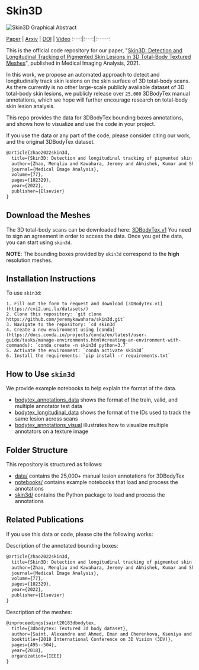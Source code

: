 # Skin3D

![Skin3D Graphical Abstract](https://ars.els-cdn.com/content/image/1-s2.0-S1361841521003741-ga1_lrg.jpg "Graphical Abstract of our contributions")


<!-- [![Skin3d](https://i.imgur.com/sFnqEME.png)](https://www.youtube.com/watch?v=8iErLS0bzY4 "Skin3d")
-->

 [Paper](https://www.sciencedirect.com/science/article/pii/S1361841521003741) | [Arxiv](https://arxiv.org/pdf/2105.00374.pdf) | [DOI](https://doi.org/10.1016/j.media.2021.102329) | [Video](https://www.youtube.com/watch?v=8iErLS0bzY4) 
:---:|:---:|:-----:

This is the official code repository for our paper, "[Skin3D: Detection and Longitudinal Tracking of Pigmented Skin Lesions in 3D Total-Body Textured Meshes](https://www.sciencedirect.com/science/article/pii/S1361841521003741)", published in Medical Imaging Analysis, 2021.

In this work, we propose an automated approach to detect and longitudinally track skin lesions on the skin surface of 3D total-body scans.
As there currently is no other large-scale publicly available dataset of 3D total-body skin lesions, we publicly release over `25,000` 3DBodyTex manual annotations, which we hope will further encourage research on total-body skin lesion analysis.

This repo provides the data for 3DBodyTex bounding boxes annotations, and shows how to visualize and use the code in your project.

If you use the data or any part of the code, please consider citing our work, and the original 3DBodyTex dataset.

```tex
@article{zhao2022skin3d,
  title={Skin3D: Detection and longitudinal tracking of pigmented skin lesions in 3D total-body textured meshes},
  author={Zhao, Mengliu and Kawahara, Jeremy and Abhishek, Kumar and Shamanian, Sajjad and Hamarneh, Ghassan},
  journal={Medical Image Analysis},
  volume={77},
  pages={102329},
  year={2022},
  publisher={Elsevier}
}
```
<!-- Mengliu Zhao, Jeremy Kawahara, Kumar Abhishek, Sajjad Shamanian, Ghassan Hamarneh. "Skin3D: Detection and Longitudinal Tracking of Pigmented Skin Lesions in 3D Total-Body Textured Meshes," Medical Image Analysis. 2021. [[pdf](https://arxiv.org/abs/2105.00374)][[doi](https://doi.org/10.1016/j.media.2021.102329)][[video](https://www.youtube.com/watch?v=8iErLS0bzY4)]
-->

## Download the Meshes

The 3D total-body scans can be downloaded here: [3DBodyTex.v1](https://cvi2.uni.lu/datasets/)
You need to sign an agreement in order to access the data. 
Once you get the data, you can start using `skin3d`.

**NOTE**: The bounding boxes provided by `skin3d` correspond to the <b>high</b> resolution meshes.

## Installation Instructions

To use `skin3d`:

```
1. Fill out the form to request and download [3DBodyTex.v1](https://cvi2.uni.lu/datasets/)
2. Clone this repository: `git clone https://github.com/jeremykawahara/skin3d.git`
3. Navigate to the repository: `cd skin3d`
4. Create a new environment using [conda](https://docs.conda.io/projects/conda/en/latest/user-guide/tasks/manage-environments.html#creating-an-environment-with-commands): `conda create -n skin3d python=3.7`
5. Activate the environment: `conda activate skin3d`
6. Install the requirements: `pip install -r requirements.txt`
```

## How to Use `skin3d`

We provide example notebooks to help explain the format of the data.

- [bodytex_annotations_data](https://github.com/jeremykawahara/skin3d/blob/master/notebooks/bodytex_annotations_data.ipynb) shows the format of the train, valid, and multiple annotator test data
- [bodytex_longitudinal_data](https://github.com/jeremykawahara/skin3d/blob/master/notebooks/bodytex_longitudinal_data.ipynb) shows the format of the IDs used to track the same lesion across scans
- [bodytex_annotations_visual](https://github.com/jeremykawahara/skin3d/blob/master/notebooks/bodytex_annotations_visual.ipynb) illustrates how to visualize multiple annotators on a texture image 

## Folder Structure

This repository is structured as follows:

- [data/](https://github.com/jeremykawahara/skin3d/tree/master/data) contains the 25,000+ manual lesion annotations for 3DBodyTex
- [notebooks/](https://github.com/jeremykawahara/skin3d/tree/master/notebooks) contains example notebooks that load and process the annotations
- [skin3d/](https://github.com/jeremykawahara/skin3d/tree/master/skin3d) contains the Python package to load and process the annotations

## Related Publications

If you use this data or code, please cite the following works:

Description of the annotated bounding boxes:
<!--
> Mengliu Zhao, Jeremy Kawahara, Kumar Abhishek, Sajjad Shamanian, Ghassan Hamarneh. "Skin3D: Detection and Longitudinal Tracking of Pigmented Skin Lesions in 3D Total-Body Textured Meshes," Medical Image Analysis. 2021. [[pdf](https://arxiv.org/abs/2105.00374)][[doi](https://doi.org/10.1016/j.media.2021.102329)]
-->
```tex
@article{zhao2022skin3d,
  title={Skin3D: Detection and longitudinal tracking of pigmented skin lesions in 3D total-body textured meshes},
  author={Zhao, Mengliu and Kawahara, Jeremy and Abhishek, Kumar and Shamanian, Sajjad and Hamarneh, Ghassan},
  journal={Medical Image Analysis},
  volume={77},
  pages={102329},
  year={2022},
  publisher={Elsevier}
}
```

Description of the meshes:
<!-- 
> Saint, A., Ahmed, E., Shabayek, A. E. R., Cherenkova, K., Gusev, G., Aouada, D., & Ottersten, B. (2018). "3DBodyTex: Textured 3D body dataset". International Conference on 3D Vision, 495–504. [[doi]](https://doi.org/10.1109/3DV.2018.00063) [[pdf]](https://core.ac.uk/download/pdf/162022926.pdf)
-->
```tex
@inproceedings{saint20183dbodytex,
  title={3dbodytex: Textured 3d body dataset},
  author={Saint, Alexandre and Ahmed, Eman and Cherenkova, Kseniya and Gusev, Gleb and Aouada, Djamila and Ottersten, Bjorn and others},
  booktitle={2018 International Conference on 3D Vision (3DV)},
  pages={495--504},
  year={2018},
  organization={IEEE}
}
```
